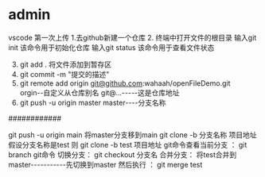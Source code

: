 # admin
vscode  第一次上传
1.去github新建一个仓库
2. 终端中打开文件的根目录
   输入git init 该命令用于初始化仓库 
   输入git status  该命令用于查看文件状态
   
3. git add .     将文件添加到暂存区
4. git commit -m "提交的描述"
5. git remote add origin git@github.com:wahaah/openFileDemo.git      
                  orgin--自定义从仓库别名       git@...-----这是仓库地址
7. git push -u origin master              master----分支名称


############
<!-- 现在github  默认的分支是main -->
git push -u origin main            将master分支移到main
git clone -b 分支名称  项目地址
假设分支名称是test 则
git clone -b test 项目地址
 git命令查看当前分支  ：  git  branch
 git命令 切换分支：       git checkout 分支名
 合并分支：               将test合并到master-----------先切换到master  然后执行 ： git merge test
 



